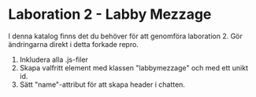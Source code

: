 Laboration 2 - Labby Mezzage
============================

I denna katalog finns det du behöver för att genomföra laboration 2. Gör ändringarna direkt i detta forkade repro.

1. Inkludera alla .js-filer
2. Skapa valfritt element med klassen "labbymezzage" och med ett unikt id.
3. Sätt "name"-attribut för att skapa header i chatten.